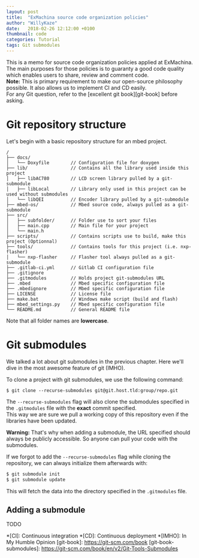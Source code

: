 ```yaml
---
layout: post
title:  "ExMachina source code organization policies"
author: "WillyKaze"
date:   2018-02-26 12:12:00 +0100
thumbnail: code
categories: Tutorial
tags: Git submodules
---
```

This is a memo for source code organization policies applied at ExMachina.  
The main purposes for those policies is to guaranty a good code quality which
enables users to share, review and comment code.  
**Note:** This is primary requirement to make our open-source philosophy possible.
It also allows us to implement CI and CD easily.  
For any Git question, refer to the [excellent git book][git-book] before asking.

# Git repository structure
Let's begin with a basic repository structure for an mbed project.
```text
/
├── docs/
│   └── Doxyfile        // Configuration file for doxygen
├── lib/                // Contains all the library used inside this project
│   ├── libAC780        // LCD screen library pulled by a git-submodule
│   ├── libLocal        // Library only used in this project can be used without submodules
│   └── libQEI          // Encoder library pulled by a git-submodule
├── mbed-os/            // Mbed source code, always pulled as a git-submodule
├── src/
│   ├── subfolder/      // Folder use to sort your files
│   ├── main.cpp        // Main file for your project
│   └── main.h
├── scripts/            // Contains scripts use to build, make this project (Optionnal)
├── tools/              // Contains tools for this project (i.e. nxp-flasher)
│   └── nxp-flasher     // Flasher tool always pulled as a git-submodule
├── .gitlab-ci.yml      // Gitlab CI configuration file
├── .gitignore
├── .gitmodules         // Holds project git-submodules URL
├── .mbed               // Mbed specific configuration file
├── .mbedignore         // Mbed specific configuration file
├── LICENSE             // License file
├── make.bat            // Windows make script (build and flash)
├── mbed_settings.py    // Mbed specific configuration file
└── README.md           // General README file
```

Note that all folder names are **lowercase**.

# Git submodules

We talked a lot about git submodules in the previous chapter. Here we'll dive in
the most awesome feature of git (IMHO).

To clone a project with git submodules, we use the following command:
```
$ git clone --recurse-submodules git@git.host.tld:group/repo.git
```
The `--recurse-submodules` flag will also clone the submodules specified in the
`.gitmodules` file with the __exact__ commit specified.  
This way we are sure we pull a working copy of this repository even if the libraries
have been updated.

**Warning:** That's why when adding a submodule, the URL specified should always
be publicly accessible. So anyone can pull your code with the submodules.

If we forgot to add the `--recurse-submodules` flag while cloning the repository,
we can always initialize them afterwards with:

```sh
$ git submodule init
$ git submodule update
```

This will fetch the data into the directory specified in the `.gitmodules` file.

## Adding a submodule

TODO


*[CI]: Continuous integration
*[CD]: Continuous deployment
*[IMHO]: In My Humble Opinion
[git-book]: https://git-scm.com/book
[git-book-submodules]: https://git-scm.com/book/en/v2/Git-Tools-Submodules
